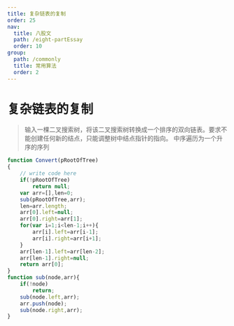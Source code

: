```yaml
---
title: 复杂链表的复制
order: 25
nav:
  title: 八股文
  path: /eight-partEssay
  order: 10
group:
  path: /commonly
  title: 常用算法
  order: 2
---
```



复杂链表的复制
===

>输入一棵二叉搜索树，将该二叉搜索树转换成一个排序的双向链表。要求不能创建任何新的结点，只能调整树中结点指针的指向。
>中序遍历为一个升序的序列

```js
function Convert(pRootOfTree)
{
    // write code here
    if(!pRootOfTree)
        return null;
    var arr=[],len=0;
    sub(pRootOfTree,arr);
    len=arr.length;
    arr[0].left=null;
    arr[0].right=arr[1];
    for(var i=1;i<len-1;i++){
        arr[i].left=arr[i-1];
        arr[i].right=arr[i+1];
    }
    arr[len-1].left=arr[len-2];
    arr[len-1].right=null;
    return arr[0];
}
function sub(node,arr){
    if(!node)
        return;
    sub(node.left,arr);
    arr.push(node);
    sub(node.right,arr);
}
```

